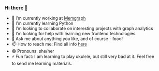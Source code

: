 ### Hi there 👋

- 🔭 I’m currently working at [Memgraph](https://github.com/memgraph/memgraph)
- 🌱 I’m currently learning Python
- 👯 I’m looking to collaborate on interesting projects with graph analytics
- 🤔 I’m looking for help with learning new frontend technologies
- 💬 Ask me about anything you like, and of course - food!
- 📫 How to reach me: Find all info [here](https://linktr.ee/supe_katarina)
- 😄 Pronouns: she/her
- ⚡ Fun fact: I am learning to play ukulele, but still very bad at it. Feel free to send me learning materials.
